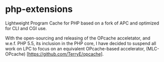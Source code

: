 php-extensions
==============

Lightweight Program Cache for PHP based on a fork of APC and optimized for CLI and CGI use.

With the open-sourcing and releasing of the OPcache acceletator, and w.e.f. PHP 5.5, its 
inclusion in the PHP core, I have decided to suspend all work on LPC to focus on an equivalent 
OPcache-based accelerator, (MLC-OPcache) [https://github.com/TerryE/opcache].  

